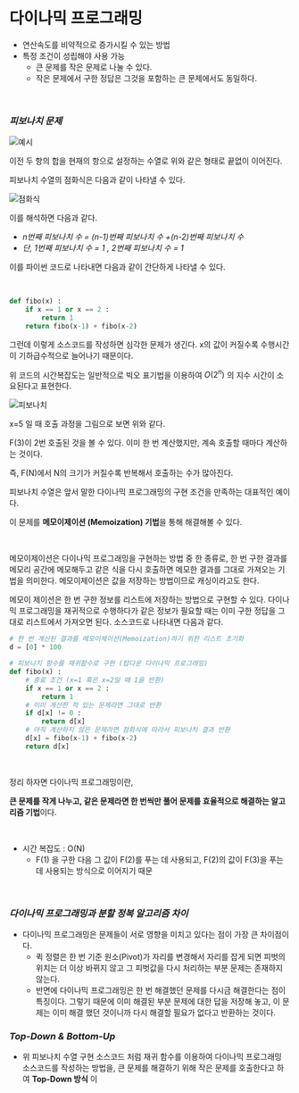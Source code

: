 # 다이나믹 프로그래밍

- 연산속도를 비약적으로 증가시킬 수 있는 방법
- 특정 조건이 성립해야 사용 가능
  - 큰 문제를 작은 문제로 나눌 수 있다.
  - 작은 문제에서 구한 정답은 그것을 포함하는 큰 문제에서도 동일하다.

<br>

### *피보나치 문제*

![예시](https://user-images.githubusercontent.com/68289543/99351325-b5efa200-28e3-11eb-99bb-bf849df88943.png)

이전 두 항의 합을 현재의 항으로 설정하는 수열로 위와 같은 형태로 끝없이 이어진다.

피보나치 수열의 점화식은 다음과 같이 나타낼 수 있다.

![점화식](https://user-images.githubusercontent.com/68289543/99351327-b720cf00-28e3-11eb-9cdf-addfa4555f9a.png)

이를 해석하면 다음과 같다.

- *n번째 피보나치 수 = (n-1)번째 피보나치 수 +(n-2)번째 피보나치 수*
- *단, 1번째 피보나치 수 = 1 , 2번째 피보나치 수 = 1* 

이를 파이썬 코드로 나타내면 다음과 같이 간단하게 나타낼 수 있다.

<br>

``` python
def fibo(x) :
    if x == 1 or x == 2 :
        return 1
    return fibo(x-1) + fibo(x-2)
```

그런데 이렇게 소스코드를 작성하면 심각한 문제가 생긴다. x의 값이 커질수록 수행시간이 기하급수적으로 늘어나기 때문이다. 

위 코드의 시간복잡도는 일반적으로 빅오 표기법을 이용하여 $O(2^n)$ 의 지수 시간이 소요된다고 표현한다.

![피보나치](https://user-images.githubusercontent.com/68289543/99347733-247c3200-28db-11eb-9380-6d1e0d8f421b.png)

x=5 일 때 호출 과정을 그림으로 보면 위와 같다.

F(3)이 2번 호출된 것을 볼 수 있다. 이미 한 번 계산했지만, 계속 호출할 때마다 계산하는 것이다.

즉,  F(N)에서 N의 크기가 커질수록 반복해서 호출하는 수가 많아진다.

피보나치 수열은 앞서 말한 다이나믹 프로그래밍의 구현 조건을 만족하는 대표적인 예이다.

이 문제를 **메모이제이션 (Memoization) 기법**을 통해 해결해볼 수 있다.

<br>

메모이제이션은 다이나믹 프로그래밍을 구현하는 방법 중 한 종류로, 한 번 구한 결과를 메모리 공간에 메모해두고 같은 식을 다시 호출하면 메모한 결과를 그대로 가져오는 기법을 의미한다. 메모이제이션은 값을 저장하는 방법이므로 캐싱이라고도 한다.

메모이 제이션은 한 번 구한 정보를 리스트에 저장하는 방법으로 구현할 수 있다. 다이나믹 프로그래밍을 재귀적으로 수행하다가 같은 정보가 필요할 때는 이미 구한 정답을 그대로 리스트에서 가져오면 된다. 소스코드로 나타내면 다음과 같다.

```python
# 한 번 계산된 결과를 메모이제이션(Memoization)하기 위한 리스트 초기화
d = [0] * 100

# 피보나치 함수를 재귀함수로 구현 (탑다운 다이나믹 프로그래밍)
def fibo(x) :
    # 종료 조건 (x=1 혹은 x=2일 때 1을 반환)
    if x == 1 or x == 2 :
        return 1
    # 이미 계산한 적 있는 문제라면 그대로 반환
    if d[x] != 0 :
        return d[x]
    # 아직 계산하지 않은 문제라면 점화식에 따라서 피보나치 결과 반환
    d[x] = fibo(x-1) + fibo(x-2)
    return d[x]
```

<br>

정리 하자면 다이나믹 프로그래밍이란,

**큰 문제를 작게 나누고, 같은 문제라면 한 번씩만 풀어 문제를 효율적으로 해결하는 알고리즘 기법**이다.

<br>

- 시간 복잡도 : O(N)
  - F(1) 을 구한 다음 그 값이 F(2)를 푸는 데 사용되고, F(2)의 값이 F(3)을 푸는 데 사용되는 방식으로 이어지기 때문

<br>



### *다이나믹 프로그래밍과 분할 정복 알고리즘 차이*

- 다이나믹 프로그래밍은 문제들이 서로 영향을 미치고 있다는 점이 가장 큰 차이점이다.
  - 퀵 정렬은 한 번 기준 원소(Pivot)가 자리를 변경해서 자리를 잡게 되면 피벗의 위치는 더 이상 바뀌지 않고 그 피벗값을 다시 처리하는 부분 문제는 존재하지 않는다.
  - 반면에 다이나믹 프로그래밍은 한 번 해결했던 문제를 다시금 해결한다는 점이 특징이다. 그렇기 때문에 이미 해결된 부분 문제에 대한 답을 저장해 놓고, 이 문제는 이미 해결 했던 것이니까 다시 해결할 필요가 없다고 반환하는 것이다.



### *Top-Down & Bottom-Up*

- 위 피보나치 수열 구현 소스코드 처럼 재귀 함수를 이용하여 다이나믹 프로그래밍 소스코드를 작성하는 방법을, 큰 문제를 해결하기 위해 작은 문제를 호출한다고 하여 **Top-Down 방식** 이
